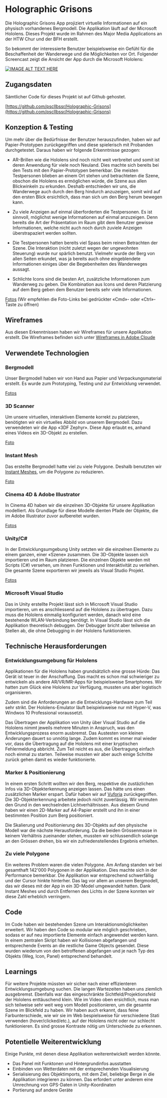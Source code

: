 # Holographic Grisons

Die Holographic Grisons App projiziert virtuelle Informationen auf ein physisch vorhandenes Bergmodell. Die Applikation läuft auf der Microsoft Hololens. Dieses Projekt wurde im Rahmen des Major Media Applications an der HTW Chur und der BFH erstellt.

So bekommt der interessierte Benutzer beispielsweise ein Gefühl für die Beschaffenheit der Wanderwege und die Möglichkeiten vor Ort. Folgender Screencast zeigt die Ansicht der App durch die Microsoft Hololens:

[![IMAGE ALT TEXT HERE](https://img.youtube.com/vi/1v2P3WmzNYc/0.jpg)](https://www.youtube.com/watch?v=1v2P3WmzNYc)

## Zugangsdaten

Sämtlicher Code für dieses Projekt ist auf Github gehostet.

[https://github.com/pscllbssr/Holographic-Grisons](https://github.com/pscllbssr/Holographic-Grisons)

## Konzeption & Testing

Um mehr über die Bedürfnisse der Benutzer herauszufinden, haben wir auf Papier-Prototypen zurückgegriffen und diese spielerisch mit Probanden durchgetestet. Daraus haben wir folgende Erkenntnisse gezogen:

* AR-Brillen wie die Hololens sind noch nicht weit verbreitet und somit ist deren Anwendung für viele noch Neuland. Dies machte sich bereits bei den Tests mit den Papier-Prototypen bemerkbar. Die meisten Testpersonen blieben an einem Ort stehen und betrachteten die Szene, obschon die Hololens es ermöglichen würde, die Szene aus allen Blickwinkeln zu erkunden. Deshalb entschieden wir uns, die Wanderwege auch durch den Berg hindurch anzuzeigen, somit wird auf den ersten Blick ersichtlich, dass man sich um den Berg herum bewegen kann. 

* Zu viele Anzeigen auf einmal überforderten die Testpersonen. Es ist sinnvoll, möglichst wenige Informationen auf einmal anzuzeigen. Denn bereits die Art der Präsentation im Raum gibt dem Benutzer gewisse Informationen, welche nicht auch noch durch zuviele Anzeigen überstrapaziert werden sollten.

* Die Testpersonen hatten bereits viel Spass beim reinen Betrachten der Szene. Die Interaktion (nicht zuletzt wegen der ungewohnten Steuerung) wurde nur spärlich benutzt. Vielmehr wurde der Berg von allen Seiten erkundet, was ja bereits auch ohne eingeblendete Informationen einiges über die Begebenheiten des Wanderweges aussagt. 

* Schlichte Icons sind die besten Art, zusätzliche Informationen zum Wanderweg zu geben. Die Kombination aus Icons und deren Platzierung auf dem Berg geben dem Benutzer bereits sehr viele Informationen. 

[Fotos](https://drive.google.com/drive/folders/12c-4Y8_smpwGEnU9_Hl9006RraA3fHcI)
(Wir empfehlen die Foto-Links bei gedrückter «Cmd»- oder «Ctrl»-Taste zu öffnen)

## Wireframes
Aus diesen Erkenntnissen haben wir Wireframes für unsere Applikation erstellt. Die Wireframes befinden sich unter [Wireframes in Adobe Cloude](https://xd.adobe.com/view/3bf63f25-fb30-4e24-566e-ac24fb3eb550-4dc7/)

## Verwendete Technologien

### Bergmodell

Unser Bergmodell haben wir von Hand aus Papier und Verpackungsmaterial erstellt. Es wurde zum Prototyping, Testing und zur Entwicklung verwendet.

[Fotos](https://drive.google.com/drive/folders/1mScFqKRmoj0vNjyQnWDr-0oTH2uPbYxB)

### 3D Scanner

Um unsere virtuellen, interaktiven Elemente korrekt zu platzieren, benötigten wir ein virtuelles Abbild von unserem Bergmodell. Dazu verwendeten wir die App «3DF Zephyr». Diese App erlaubt es, anhand eines Videos ein 3D-Objekt zu erstellen.

[Foto](https://drive.google.com/file/d/1ZMz19D1GE1GGSOZwtw3tuiHxdXSqhjAF/view)

### Instant Mesh

Das erstellte Bergmodell hatte viel zu viele Polygone. Deshalb benutzten wir [Instant Meshes](https://github.com/wjakob/instant-meshes), um die Polygone zu reduzieren.

[Foto](https://drive.google.com/file/d/1OKlwQz9V8UymfM7sBHDi_xGtgvfggbZr/view) 

### Cinema 4D & Adobe Illustrator

In Cinema 4D haben wir die einzelnen 3D-Objekte für unsere Applikation modelliert. Als Grundlage für diese Modelle dienten Pfade der Objekte, die im Adobe Illustrator zuvor aufbereitet wurden.

[Fotos](https://drive.google.com/drive/folders/1ws_e80CpX_rt4oQJ5QC1RHIFTL5B7G6v) 

### Unity/C#

In der Entwicklungsumgebung Unity setzten wir die einzelnen Elemente zu einem ganzen, einer «Szene» zusammen. Die 3D-Objekte lassen sich importieren und im Raum platzieren. Die einzelnen Objekte werden mit Scripts (C#) versehen, um ihnen Funktionen und Interaktivität zu verleihen. Die gesamte Szene exportieren wir jeweils als Visual Studio Projekt.

[Fotos](https://drive.google.com/drive/folders/1iBkJvMmiwRVM7Dk9LR-u0XMBA8HA8hvu)

### Microsoft Visual Studio

Das in Unity erstellte Projekt lässt sich in Microsoft Visual Studio importieren, um es anschliessend auf die Hololens zu übertragen. Dazu muss die Hololens einmalig konfiguriert werden, danach wird eine bestehende WLAN-Verbindung benötigt. In Visual Studio lässt sich die Applikation theoretisch debuggen. Der Debugger bricht aber teilweise an Stellen ab, die ohne Debugging in der Hololens funktionieren. 


## Technische Herausforderungen

### Entwicklungsumgebung für Hololens

Applikationen für die Hololens haben grundsätzlich eine grosse Hürde: Das Gerät ist teuer in der Anschaffung. Das macht es schon mal schwieriger zu entwickeln als andere AR/VR/MR-Apps für beispielsweise Smartphones. Wir hatten zum Glück eine Hololens zur Verfügung, mussten uns aber logistisch organisieren.

Zudem sind die Anforderungen an die Entwicklungs-Hardware zum Teil sehr strikt. Der Hololens-Emulator läuft beispielsweise nur mit Hyper-V, was Windwos 10 Professional voraussetzt.

Das Übertragen der Applikation von Unity über Visual Studio auf die Hololens nimmt jeweils mehrere Minuten in Anspruch, was den Entwicklungsprozess enorm ausbremst. Das Austesten von kleinen Änderungen dauert so unnötig lange. Zudem kommt es immer mal wieder vor, dass die Übertragung auf die Hololens mit einer kryptischen Fehlermeldung abbricht. Zum Teil reicht es aus, die Übertragung einfach noch einmal zu starten. Teilweise mussten wir aber auch einige Schritte zurück gehen damit es wieder funktionierte.

### Marker & Positionierung

In einem ersten Schritt wollten wir den Berg, respektive die zustäzlichen Infos via 3D-Objekterkennung anzeigen lassen. Das hätte uns einen zusätzlichen Marker erspart. Dafür haben wir auf [Vuforia](https://www.vuforia.com/) zurückgegriffen. 
Die 3D-Objekterkennung arbeitete jedoch nicht zuverlässig. Wir vermuten den Grund in den wechselnden Lichtverhältnissen. Aus diesem Grund haben wir einen 2D-Marker auf A4-Papier erstellt und ihn in einer bestimmten Position zum Berg positioniert.

Die Skalierung und Positionierung des 3D-Objekts auf den physische Modell war die nächste Herausforderung. Da die beiden Grössenmasse in keinem Verhältnis zueinander stehen, mussten wir schlussendlich solange an den Grössen drehen, bis wir ein zufriedenstellendes Ergebnis erhielten.

### Zu viele Polygone

Ein weiteres Problem waren die vielen Polygone. Am Anfang standen wir bei gesamthaft 142'000 Polygonen in der Applikation. Dies machte sich in der Performance bemerkbar. Die Applikation war entsprechend schwerfällig und der Cursor hinkte hinterher. Das lag vor allem an unserem Bergmodell, das wir dieses mit der App in ein 3D-Model umgewandelt hatten. Dank Instant Meshes und durch Entfernen des Lichts in der Szene konnten wir diese Zahl erheblich verringern.

## Code 

Im Code haben wir bestehenden Szene um Interaktionsmöglichkeiten erweitert. Wir haben den Code so modular wie möglich geschrieben, sodass er auf neu importierte Elemente einfach angewendet werden kann. In einem zentralen Skript haben wir Kollisionen abgefangen und entsprechende Events an die restliche Game Objects gesendet. Diese wurden wiederum von den betroffenen abgefangen und je nach Typ des Objekts (Weg, Icon, Panel) entsprechend behandelt.

## Learnings

Für weitere Projekte müssten wir sicher nach einer effizienteren Entwicklungsumgebung suchen. Die langen Wartezeiten haben uns ziemlich ausgebremst. Ebenfalls war das eingeschränkte Sichtfeld/Projektionsfeld der Hololens enttäuschend klein. Wie im Video oben ersichtlich, muss man sich teilweise sehr weit weg vom Modell positionieren, um die gesamte Szene im Blickfeld zu haben. Wir haben auch erkannt, dass feine Farbunterschiede, wie wir sie im Web bespielsweise für verschiedene Stati verwenden (hover/clicked/etc.), auf der Hololens nicht oder nur schlecht funktionieren. Es sind grosse Kontraste nötig um Unterschiede zu erkennen. 

## Potentielle Weiterentwicklung
Einige Punkte, mit denen diese Applikation weiterentwickelt werden könnte.

- Das Panel mit Funktonen und Hintergrundinfos ausstatten
- Einbinden von Wetterdaten mit der entsprechenden Visualisierung
- Serialisierung des Objektimports, mit dem Ziel, beliebige Berge in die Applikation integrieren zu können. Das erfordert unter anderem eine Umrechnung von GPS-Daten in Unity-Koordinaten
- Portierung auf andere Geräte

[logo]: Holographic-Grisons/docs/mmp_ma_hg_trigger.jpg "Holographic Grisons"
